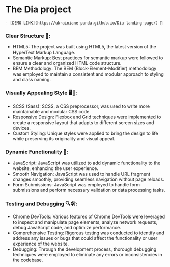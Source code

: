 # The Dia project 
    - [DEMO LINK](https://ukrainiane-panda.github.io/Dia-landing-page/) 🌟

 ### Clear Structure 🧩:
   - HTML5: The project was built using HTML5, the latest version of the HyperText Markup Language.
   - Semantic Markup: Best practices for semantic markup were followed to ensure a clear and organized HTML code structure.
   - BEM Methodology: The BEM (Block-Element-Modifier) methodology was employed to maintain a consistent and modular approach to styling and class naming.

### Visually Appealing Style 🖥️🎨:
   - SCSS (Sass): SCSS, a CSS preprocessor, was used to write more maintainable and modular CSS code.
   - Responsive Design: Flexbox and Grid techniques were implemented to create a responsive layout that adapts to different screen sizes and devices.
   - Custom Styling: Unique styles were applied to bring the design to life while preserving its originality and visual appeal.

### Dynamic Functionality 🚀:
   - JavaScript: JavaScript was utilized to add dynamic functionality to the website, enhancing the user experience.
   - Smooth Navigation: JavaScript was used to handle URL fragment changes smoothly, providing seamless navigation without page reloads.
   - Form Submissions: JavaScript was employed to handle form submissions and perform necessary validation or data processing tasks.

### Testing and Debugging 🔍🛠️:
   - Chrome DevTools: Various features of Chrome DevTools were leveraged to inspect and manipulate page elements, analyze network requests, debug JavaScript code, and optimize performance.
   - Comprehensive Testing: Rigorous testing was conducted to identify and address any issues or bugs that could affect the functionality or user experience of the website.
   - Debugging: Through the development process, thorough debugging techniques were employed to eliminate any errors or inconsistencies in the codebase.
